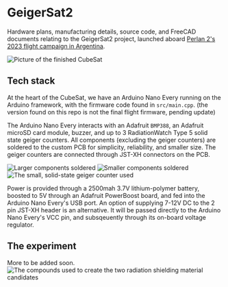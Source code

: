 # GeigerSat2
Hardware plans, manufacturing details, source code, and FreeCAD documents relating to the GeigerSat2 project, launched aboard 
[Perlan 2's 2023 flight campaign in Argentina](https://perlanproject.org/2023/).

![Picture of the finished CubeSat](https://github.com/cmumme/GeigerSat2/assets/61283706/24af0c9d-7978-410f-9d94-899d2b5a57df)

## Tech stack
At the heart of the CubeSat, we have an Arduino Nano Every running on the Arduino framework, with the firmware code found in ``src/main.cpp``. (the version found on this repo is not the final flight firmware, pending update)

The Arduino Nano Every interacts with an Adafruit ``BMP388``, an Adafruit microSD card module, buzzer, and up to 3 RadiationWatch Type 5
solid state geiger counters. All components (excluding the geiger counters) are soldered to the custom PCB for simplicity, reliability,
and smaller size. The geiger counters are connected through JST-XH connectors on the PCB.

![Larger components soldered](https://github.com/cmumme/GeigerSat2/assets/61283706/3a9b0110-adea-47a0-a2e4-74acace67f0e)
![Smaller components soldered](https://github.com/cmumme/GeigerSat2/assets/61283706/5dcbd664-6612-4bcf-a86a-f2ef8a0abe96)
![The small, solid-state geiger counter used](https://github.com/cmumme/GeigerSat2/assets/61283706/e3650d8f-3da2-4996-99f7-fd9fc161261c)

Power is provided through a 2500mah 3.7V lithium-polymer battery, boosted to 5V through an Adafruit PowerBoost board, and fed into the
Arduino Nano Every's USB port. An option of supplying 7-12V DC to the 2 pin JST-XH header is an alternative. It will be passed directly
to the Arduino Nano Every's VCC pin, and subsqeuently through its on-board voltage regulator.

## The experiment
More to be added soon.
![The compounds used to create the two radiation shielding material candidates](https://github.com/cmumme/GeigerSat2/assets/61283706/9b192b44-0e74-4a17-b319-3f0148a3206c)

